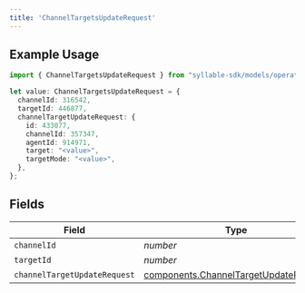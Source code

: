 ```yaml
---
title: 'ChannelTargetsUpdateRequest'
---
```


## Example Usage

```typescript
import { ChannelTargetsUpdateRequest } from "syllable-sdk/models/operations";

let value: ChannelTargetsUpdateRequest = {
  channelId: 316542,
  targetId: 446877,
  channelTargetUpdateRequest: {
    id: 433077,
    channelId: 357347,
    agentId: 914971,
    target: "<value>",
    targetMode: "<value>",
  },
};
```

## Fields

| Field                                                                                          | Type                                                                                           | Required                                                                                       | Description                                                                                    |
| ---------------------------------------------------------------------------------------------- | ---------------------------------------------------------------------------------------------- | ---------------------------------------------------------------------------------------------- | ---------------------------------------------------------------------------------------------- |
| `channelId`                                                                                    | *number*                                                                                       | TRUE                                                                             | N/A                                                                                            |
| `targetId`                                                                                     | *number*                                                                                       | TRUE                                                                             | N/A                                                                                            |
| `channelTargetUpdateRequest`                                                                   | [components.ChannelTargetUpdateRequest](/sdk-docs/models/components/channeltargetupdaterequest) | TRUE                                                                             | N/A                                                                                            |